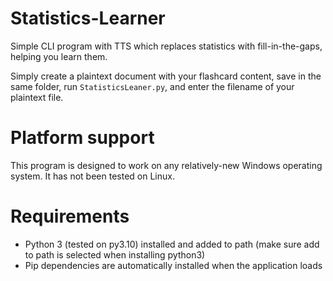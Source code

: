 # Statistics-Learner

Simple CLI program with TTS which replaces statistics with fill-in-the-gaps, helping you learn them.

Simply create a plaintext document with your flashcard content, save in the same folder, run `StatisticsLeaner.py`, and enter the filename of your plaintext file.

# Platform support

This program is designed to work on any relatively-new Windows operating system. It has not been tested on Linux.

# Requirements

- Python 3 (tested on py3.10) installed and added to path (make sure add to path is selected when installing python3)
- Pip dependencies are automatically installed when the application loads
